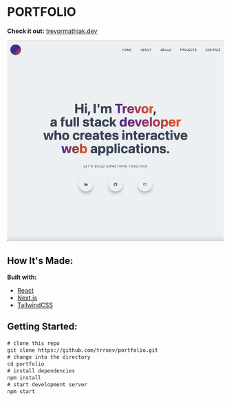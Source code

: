 # PORTFOLIO

**Check it out:** [trevormathiak.dev](https://www.trevormathiak.dev)

![page preview image](/public/screenshot.png)

## How It's Made:

**Built with:**

- [React](https://reactjs.org/)
- [Next.js](https://nextjs.org/)
- [TailwindCSS](https://tailwindcss.com/)

## Getting Started:

```
# clone this repo
git clone https://github.com/trroev/portfolio.git
# change into the directory
cd portfolio
# install dependencies
npm install
# start development server
npm start
```
